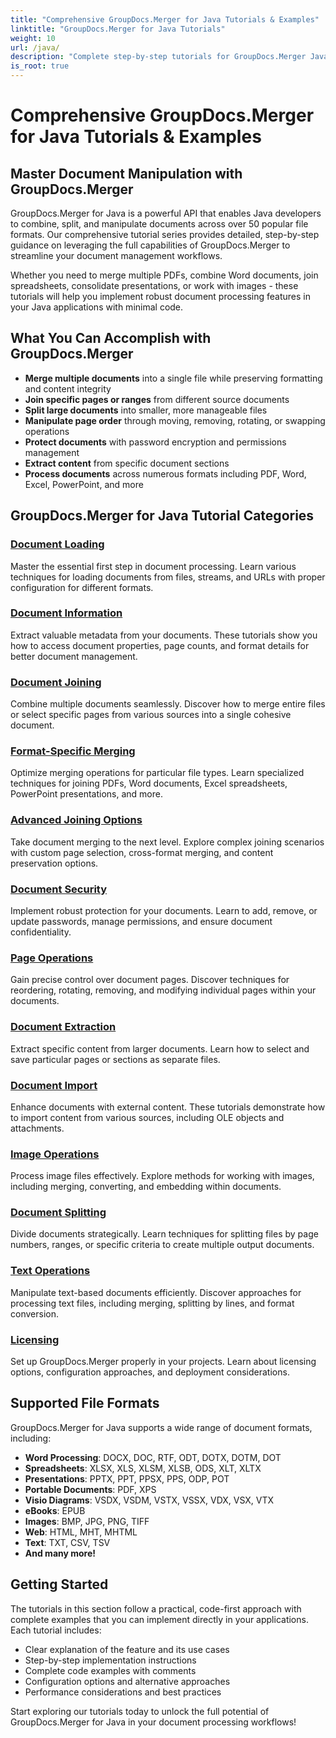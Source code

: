 ```yaml
---
title: "Comprehensive GroupDocs.Merger for Java Tutorials & Examples"
linktitle: "GroupDocs.Merger for Java Tutorials"
weight: 10
url: /java/
description: "Complete step-by-step tutorials for GroupDocs.Merger Java API - learn to merge PDFs, Word, Excel, PowerPoint documents, split files, manage pages, and secure documents easily."
is_root: true
---
```


# Comprehensive GroupDocs.Merger for Java Tutorials & Examples

## Master Document Manipulation with GroupDocs.Merger

GroupDocs.Merger for Java is a powerful API that enables Java developers to combine, split, and manipulate documents across over 50 popular file formats. Our comprehensive tutorial series provides detailed, step-by-step guidance on leveraging the full capabilities of GroupDocs.Merger to streamline your document management workflows.

Whether you need to merge multiple PDFs, combine Word documents, join spreadsheets, consolidate presentations, or work with images - these tutorials will help you implement robust document processing features in your Java applications with minimal code.

## What You Can Accomplish with GroupDocs.Merger

- **Merge multiple documents** into a single file while preserving formatting and content integrity
- **Join specific pages or ranges** from different source documents
- **Split large documents** into smaller, more manageable files
- **Manipulate page order** through moving, removing, rotating, or swapping operations
- **Protect documents** with password encryption and permissions management
- **Extract content** from specific document sections
- **Process documents** across numerous formats including PDF, Word, Excel, PowerPoint, and more

## GroupDocs.Merger for Java Tutorial Categories

### [Document Loading](./document-loading/)
Master the essential first step in document processing. Learn various techniques for loading documents from files, streams, and URLs with proper configuration for different formats.

### [Document Information](./document-information/)
Extract valuable metadata from your documents. These tutorials show you how to access document properties, page counts, and format details for better document management.

### [Document Joining](./document-joining/)
Combine multiple documents seamlessly. Discover how to merge entire files or select specific pages from various sources into a single cohesive document.

### [Format-Specific Merging](./format-specific-merging/)
Optimize merging operations for particular file types. Learn specialized techniques for joining PDFs, Word documents, Excel spreadsheets, PowerPoint presentations, and more.

### [Advanced Joining Options](./advanced-joining-options/)
Take document merging to the next level. Explore complex joining scenarios with custom page selection, cross-format merging, and content preservation options.

### [Document Security](./document-security/)
Implement robust protection for your documents. Learn to add, remove, or update passwords, manage permissions, and ensure document confidentiality.

### [Page Operations](./page-operations/)
Gain precise control over document pages. Discover techniques for reordering, rotating, removing, and modifying individual pages within your documents.

### [Document Extraction](./document-extraction/)
Extract specific content from larger documents. Learn how to select and save particular pages or sections as separate files.

### [Document Import](./document-import/)
Enhance documents with external content. These tutorials demonstrate how to import content from various sources, including OLE objects and attachments.

### [Image Operations](./image-operations/)
Process image files effectively. Explore methods for working with images, including merging, converting, and embedding within documents.

### [Document Splitting](./document-splitting/)
Divide documents strategically. Learn techniques for splitting files by page numbers, ranges, or specific criteria to create multiple output documents.

### [Text Operations](./text-operations/)
Manipulate text-based documents efficiently. Discover approaches for processing text files, including merging, splitting by lines, and format conversion.

### [Licensing](./licensing/)
Set up GroupDocs.Merger properly in your projects. Learn about licensing options, configuration approaches, and deployment considerations.

## Supported File Formats

GroupDocs.Merger for Java supports a wide range of document formats, including:

- **Word Processing**: DOCX, DOC, RTF, ODT, DOTX, DOTM, DOT
- **Spreadsheets**: XLSX, XLS, XLSM, XLSB, ODS, XLT, XLTX
- **Presentations**: PPTX, PPT, PPSX, PPS, ODP, POT
- **Portable Documents**: PDF, XPS
- **Visio Diagrams**: VSDX, VSDM, VSTX, VSSX, VDX, VSX, VTX
- **eBooks**: EPUB
- **Images**: BMP, JPG, PNG, TIFF
- **Web**: HTML, MHT, MHTML
- **Text**: TXT, CSV, TSV
- **And many more!**

## Getting Started

The tutorials in this section follow a practical, code-first approach with complete examples that you can implement directly in your applications. Each tutorial includes:

- Clear explanation of the feature and its use cases
- Step-by-step implementation instructions
- Complete code examples with comments
- Configuration options and alternative approaches
- Performance considerations and best practices

Start exploring our tutorials today to unlock the full potential of GroupDocs.Merger for Java in your document processing workflows!